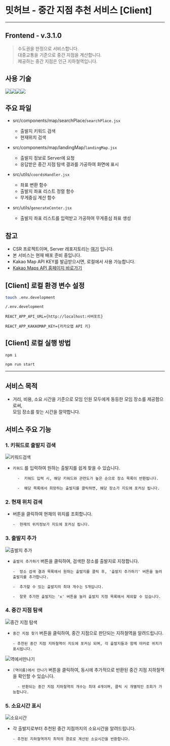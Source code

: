 # 밋허브 - 중간 지점 추천 서비스 [Client]

---

## Frontend - v.3.1.0

> 수도권을 한정으로 서비스합니다. <br>
> 대중교통을 기준으로 중간 지점을 계산합니다.<br>
> 제공하는 중간 지점은 인근 지하철역입니다.

## 사용 기술

<img src="https://img.shields.io/badge/javascript-F7DF1E?style=for-the-badge&logo=javascript&logoColor=black"><img src="https://img.shields.io/badge/react-61DAFB?style=for-the-badge&logo=react&logoColor=black"><img src="https://img.shields.io/badge/Sass-CC6699?style=for-the-badge&logo=Sass&logoColor=white"/><img src="https://img.shields.io/badge/axios-5A29E4?style=for-the-badge&logo=axios&logoColor=white"/>

## 주요 파일

-   src/components/map/searchPlace/`searchPlace.jsx`

    -   출발지 키워드 검색
    -   현재위치 검색

-   src/components/map/landingMap/`landingMap.jsx`

    -   출발지 정보로 Server에 요청
    -   응답받은 중간 지점 탐색 결과를 가공하여 화면에 표시

-   src/utils/`coordsHandler.jsx`

    -   좌표 변환 함수
    -   출발지 좌표 리스트 정렬 함수
    -   무게중심 계산 함수

-   src/utils/`generateCenter.jsx`
    -   출발지 좌표 리스트를 입력받고 가공하여 무게중심 좌표 생성

## 참고

-   CSR 프로젝트이며, Server 레포지토리는 [여기](https://github.com/okonomiyakki/MEETHUB_backend) 입니다.
-   본 서비스는 현재 배포 준비 중입니다.
-   Kakao Map API KEY를 발급받으시면, 로컬에서 사용 가능합니다.
-   [Kakao Maps API 홈페이지 바로가기](https://apis.map.kakao.com/web/)

## [Client] 로컬 환경 변수 설정

```bash
touch .env.development
```

```
/.env.development

REACT_APP_API_URL={http://localhost:서버포트}

REACT_APP_KAKAOMAP_KEY={카카오맵 API 키}

```

## [Client] 로컬 실행 방법

```bash
npm i

npm run start
```

---

## 서비스 목적

-   거리, 비용, 소요 시간을 기준으로 모임 인원 모두에게 동등한 모임 장소를 제공함으로써, <br>모임 장소를 찾는 시간을 절약합니다.

## 서비스 주요 기능

### 1. 키워드로 출발지 검색

![키워드검색](https://github.com/okonomiyakki/MEETHUB_frontend/assets/83577128/3ab78fef-72b9-400c-a4a3-66674b2b3980)

-   `키워드` 를 입력하여 원하는 출발지를 쉽게 찾을 수 있습니다.

          -  키워드 입력 시, 해당 키워드와 관련도가 높은 순으로 장소 목록이 반환됩니다.

          -  해당 목록에서 희망하는 출발지를 클릭하면, 해당 장소가 지도에 포커싱 됩니다.

### 2. 현재 위치 검색

-   버튼을 클릭하여 현재의 위치를 조회합니다.

        -  현재의 위치정보가 지도에 포커싱 됩니다.

### 3. 출발지 추가

![출발지 추가](https://github.com/okonomiyakki/MEETHUB_frontend/assets/83577128/3564b7a1-8122-4882-8695-a815b1398724)

-   `출발지 추가하기` 버튼을 클릭하여, 검색한 장소를 출발지로 지정합니다.

        -  장소 검색 결과 목록에서 원하는 출발지를 클릭 후, '출발지 추가하기' 버튼을 눌러 출발지를 추가합니다.

        -  추가할 수 있는 출발지의 최대 개수는 5개입니다.

        -  잘못 추가한 출발지는 'x' 버튼을 눌러 출발지 지정 목록에서 제외할 수 있습니다.

### 4. 중간 지점 탐색

![중간 지점 탐색](https://github.com/okonomiyakki/MEETHUB_frontend/assets/83577128/9b333efd-dc54-46dc-82c3-75fbc1b3ee74)

-   `중간 지점 찾기` 버튼을 클릭하여, 중간 지점으로 판단되는 지하철역을 알려드립니다.

        - 추천된 중간 지점 지하철역이 지도에 포커싱 되며, 각 출발지들과 함께 마커로 위치가 표시됩니다.

![역에서만나기](https://github.com/okonomiyakki/MEETHUB_frontend/assets/83577128/ba8b991b-72c8-4a10-95e2-b92aff86b8d5)

-   `(역이름)에서 만나기` 버튼을 클릭하여, 동시에 추가적으로 반환된 중간 지점 지하철역을 확인할 수 있습니다.

          - 반환되는 중간 지점 지하철역의 개수는 최대 4개이며, 클릭 시 개별적인 조회가 가능합니다.

### 5. 소요시간 표시

![소요시간](https://github.com/okonomiyakki/MEETHUB_frontend/assets/83577128/ad4929ff-4230-4946-9349-3b226ec00521)

-   각 출발지로부터 추천된 중간 지점까지의 소요시간을 알려드립니다.

        - 추천된 지하철역까지 최적의 경로로 계산된 소요시간을 반환합니다.
